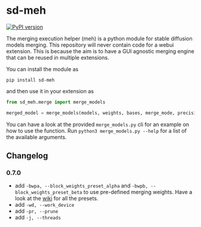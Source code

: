 # sd-meh

[![PyPI version](https://badge.fury.io/py/sd-meh.svg)](https://badge.fury.io/py/sd-meh)

The merging execution helper (meh) is a python module for stable diffusion models merging.
This repository will never contain code for a webui extension.
This is because the aim is to have a GUI agnostic merging engine that can be reused in multiple extensions. 

You can install the module as

```
pip install sd-meh
```

and then use it in your extension as

```python
from sd_meh.merge import merge_models

merged_model = merge_models(models, weights, bases, merge_mode, precision)
```

You can have a look at the provided `merge_models.py` cli for an example on how to use the function. Run `python3 merge_models.py --help` for a list of the available arguments.

## Changelog

### 0.7.0
- add `-bwpa, --block_weights_preset_alpha` and `-bwpb, --block_weights_preset_beta` to use pre-defined merging weights. Have a look at the [wiki](https://github.com/s1dlx/meh/wiki/Presets) for all the presets.
- add `-wd, --work_device`
- add `-pr, --prune`
- add `-j, --threads`
